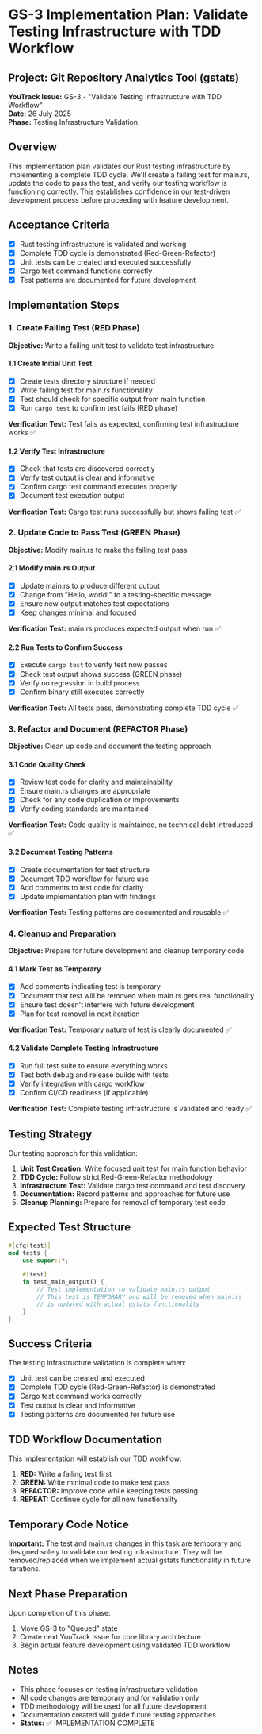 # GS-3 Implementation Plan: Validate Testing Infrastructure with TDD Workflow

## Project: Git Repository Analytics Tool (gstats)
**YouTrack Issue:** GS-3 - "Validate Testing Infrastructure with TDD Workflow"  
**Date:** 26 July 2025  
**Phase:** Testing Infrastructure Validation  

## Overview
This implementation plan validates our Rust testing infrastructure by implementing a complete TDD cycle. We'll create a failing test for main.rs, update the code to pass the test, and verify our testing workflow is functioning correctly. This establishes confidence in our test-driven development process before proceeding with feature development.

## Acceptance Criteria
- [x] Rust testing infrastructure is validated and working
- [x] Complete TDD cycle is demonstrated (Red-Green-Refactor)
- [x] Unit tests can be created and executed successfully
- [x] Cargo test command functions correctly
- [x] Test patterns are documented for future development

## Implementation Steps

### 1. Create Failing Test (RED Phase)
**Objective:** Write a failing unit test to validate test infrastructure

#### 1.1 Create Initial Unit Test
- [x] Create tests directory structure if needed
- [x] Write failing test for main.rs functionality
- [x] Test should check for specific output from main function
- [x] Run `cargo test` to confirm test fails (RED phase)

**Verification Test:** Test fails as expected, confirming test infrastructure works ✅

#### 1.2 Verify Test Infrastructure
- [x] Check that tests are discovered correctly
- [x] Verify test output is clear and informative
- [x] Confirm cargo test command executes properly
- [x] Document test execution output

**Verification Test:** Cargo test runs successfully but shows failing test ✅

### 2. Update Code to Pass Test (GREEN Phase)
**Objective:** Modify main.rs to make the failing test pass

#### 2.1 Modify main.rs Output
- [x] Update main.rs to produce different output
- [x] Change from "Hello, world!" to a testing-specific message
- [x] Ensure new output matches test expectations
- [x] Keep changes minimal and focused

**Verification Test:** main.rs produces expected output when run ✅

#### 2.2 Run Tests to Confirm Success
- [x] Execute `cargo test` to verify test now passes
- [x] Check test output shows success (GREEN phase)
- [x] Verify no regression in build process
- [x] Confirm binary still executes correctly

**Verification Test:** All tests pass, demonstrating complete TDD cycle ✅

### 3. Refactor and Document (REFACTOR Phase)
**Objective:** Clean up code and document the testing approach

#### 3.1 Code Quality Check
- [x] Review test code for clarity and maintainability
- [x] Ensure main.rs changes are appropriate
- [x] Check for any code duplication or improvements
- [x] Verify coding standards are maintained

**Verification Test:** Code quality is maintained, no technical debt introduced ✅

#### 3.2 Document Testing Patterns
- [x] Create documentation for test structure
- [x] Document TDD workflow for future use
- [x] Add comments to test code for clarity
- [x] Update implementation plan with findings

**Verification Test:** Testing patterns are documented and reusable ✅

### 4. Cleanup and Preparation
**Objective:** Prepare for future development and cleanup temporary code

#### 4.1 Mark Test as Temporary
- [x] Add comments indicating test is temporary
- [x] Document that test will be removed when main.rs gets real functionality
- [x] Ensure test doesn't interfere with future development
- [x] Plan for test removal in next iteration

**Verification Test:** Temporary nature of test is clearly documented ✅

#### 4.2 Validate Complete Testing Infrastructure
- [x] Run full test suite to ensure everything works
- [x] Test both debug and release builds with tests
- [x] Verify integration with cargo workflow
- [x] Confirm CI/CD readiness (if applicable)

**Verification Test:** Complete testing infrastructure is validated and ready ✅

## Testing Strategy

Our testing approach for this validation:

1. **Unit Test Creation:** Write focused unit test for main function behavior
2. **TDD Cycle:** Follow strict Red-Green-Refactor methodology
3. **Infrastructure Test:** Validate cargo test command and test discovery
4. **Documentation:** Record patterns and approaches for future use
5. **Cleanup Planning:** Prepare for removal of temporary test code

## Expected Test Structure

```rust
#[cfg(test)]
mod tests {
    use super::*;

    #[test]
    fn test_main_output() {
        // Test implementation to validate main.rs output
        // This test is TEMPORARY and will be removed when main.rs
        // is updated with actual gstats functionality
    }
}
```

## Success Criteria

The testing infrastructure validation is complete when:
- [x] Unit test can be created and executed
- [x] Complete TDD cycle (Red-Green-Refactor) is demonstrated
- [x] Cargo test command works correctly
- [x] Test output is clear and informative
- [x] Testing patterns are documented for future use

## TDD Workflow Documentation

This implementation will establish our TDD workflow:

1. **RED:** Write a failing test first
2. **GREEN:** Write minimal code to make test pass
3. **REFACTOR:** Improve code while keeping tests passing
4. **REPEAT:** Continue cycle for all new functionality

## Temporary Code Notice

**Important:** The test and main.rs changes in this task are temporary and designed solely to validate our testing infrastructure. They will be removed/replaced when we implement actual gstats functionality in future iterations.

## Next Phase Preparation

Upon completion of this phase:
1. Move GS-3 to "Queued" state
2. Create next YouTrack issue for core library architecture
3. Begin actual feature development using validated TDD workflow

## Notes
- This phase focuses on testing infrastructure validation
- All code changes are temporary and for validation only
- TDD methodology will be used for all future development
- Documentation created will guide future testing approaches
- **Status:** ✅ IMPLEMENTATION COMPLETE
